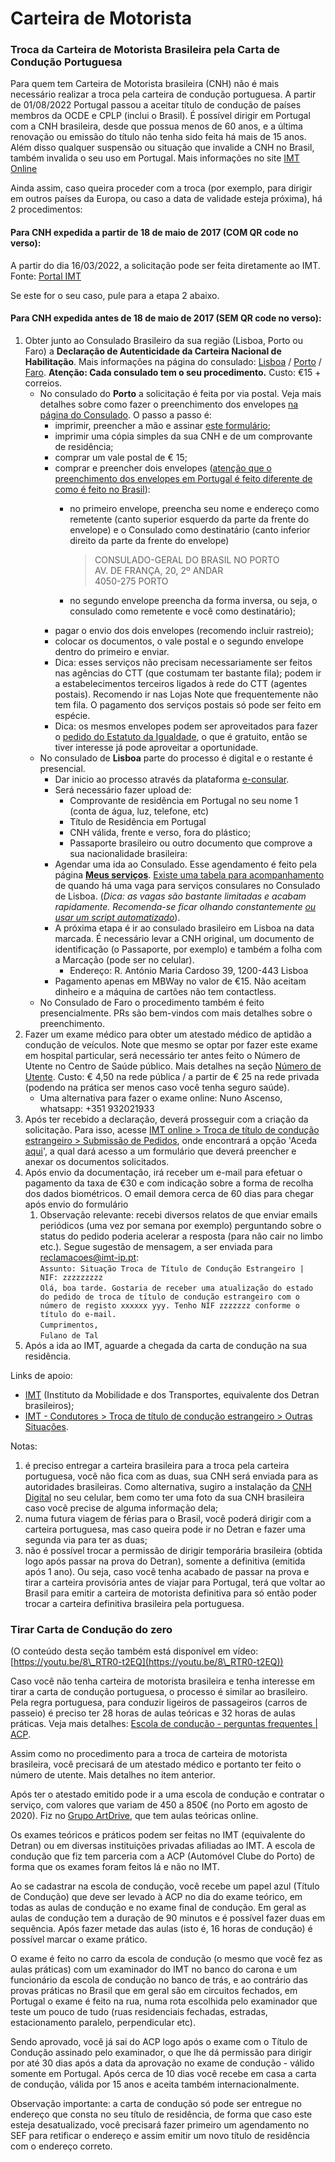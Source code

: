 # Carteira de Motorista

### Troca da Carteira de Motorista Brasileira pela Carta de Condução Portuguesa

Para quem tem Carteira de Motorista brasileira (CNH) não é mais necessário realizar a troca pela carteira de condução portuguesa. A partir de 01/08/2022 Portugal passou a aceitar título de condução de países membros da OCDE e CPLP (inclui o Brasil). É possível dirigir em Portugal com a CNH brasileira, desde que possua menos de 60 anos, e a última renovação ou emissão do título não tenha sido feita há mais de 15 anos. Além disso qualquer suspensão ou situação que invalide a CNH no Brasil, também invalida o seu uso em Portugal. Mais informações no site [IMT Online](http://www.imtonline.pt/index.php/troca-de-titulos-conducao-estrangeiros/troca-de-titulos-de-conducao109/9-uncategorised/2287-5-situacao-ocde-cplp)

Ainda assim, caso queira proceder com a troca (por exemplo, para dirigir em outros países da Europa, ou caso a data de validade esteja próxima), há 2 procedimentos:

#### Para CNH expedida a partir de 18 de maio de 2017 (COM QR code no verso):

A partir do dia 16/03/2022, a solicitação pode ser feita diretamente ao IMT. Fonte: [Portal IMT](https://www.imt-ip.pt/sites/IMTT/Portugues/Noticias/Paginas/Brasil-disponibiliza-tecnologia-tc.aspx)

Se este for o seu caso, pule para a etapa 2 abaixo.

#### Para CNH expedida antes de 18 de maio de 2017 (SEM QR code no verso):

1. Obter junto ao Consulado Brasileiro da sua região (Lisboa, Porto ou Faro) a **Declaração de Autenticidade da Carteira Nacional de Habilitação**. Mais informações na página do consulado: [Lisboa](http://cglisboa.itamaraty.gov.br/pt-br/cnh\_-\_declaracao\_de\_autenticidade.xml) / [Porto](http://porto.itamaraty.gov.br/pt-br/cnh\_-\_declaracao\_de\_autenticidade.xml) / [Faro](http://faro.itamaraty.gov.br/pt-br/cnh.xml). **Atenção: Cada consulado tem o seu procedimento.** Custo: €15 + correios.
   * No consulado do **Porto** a solicitação é feita por via postal. Veja mais detalhes sobre como fazer o preenchimento dos envelopes [na página do Consulado](http://porto.itamaraty.gov.br/pt-br/servicos\_por\_correio.xml). O passo a passo é:
     * imprimir, preencher a mão e assinar [este formulário](https://sistemas.mre.gov.br/kitweb/datafiles/Porto/pt-br/file/FORMUL%C3%81RIO%20SERVI%C3%87O\(3\).pdf);
     * imprimir uma cópia simples da sua CNH e de um comprovante de residência;
     * comprar um vale postal de € 15;
     * comprar e preencher dois envelopes ([atenção que o preenchimento dos envelopes em Portugal é feito diferente de como é feito no Brasil](https://github.com/nighto/brasil-portugal#preenchimento-de-envelopes-de-cartas)):
       *   no primeiro envelope, preencha seu nome e endereço como remetente (canto superior esquerdo da parte da frente do envelope) e o Consulado como destinatário (canto inferior direito da parte da frente do envelope)

           > CONSULADO-GERAL DO BRASIL NO PORTO\
           > AV. DE FRANÇA, 20, 2º ANDAR\
           > 4050-275 PORTO
       * no segundo envelope preencha da forma inversa, ou seja, o consulado como remetente e você como destinatário);
     * pagar o envio dos dois envelopes (recomendo incluir rastreio);
     * colocar os documentos, o vale postal e o segundo envelope dentro do primeiro e enviar.
     * Dica: esses serviços não precisam necessariamente ser feitos nas agências do CTT (que costumam ter bastante fila); podem ir a estabelecimentos terceiros ligados à rede do CTT (agentes postais). Recomendo ir nas Lojas Note que frequentemente não tem fila. O pagamento dos serviços postais só pode ser feito em espécie.
     * Dica: os mesmos envelopes podem ser aproveitados para fazer o [pedido do Estatuto da Igualdade](https://github.com/nighto/brasil-portugal#estatuto-de-igualdade), o que é gratuito, então se tiver interesse já pode aproveitar a oportunidade.
   * No consulado de **Lisboa** parte do processo é digital e o restante é presencial.
     * Dar inicio ao processo através da plataforma [e-consular](https://ec-lisboa.itamaraty.gov.br/new-process).
     * Será necessário fazer upload de:
       * Comprovante de residência em Portugal no seu nome 1 (conta de água, luz, telefone, etc)
       * Título de Residência em Portugal
       * CNH válida, frente e verso, fora do plástico;
       * Passaporte brasileiro ou outro documento que comprove a sua nacionalidade brasileira:
     * Agendar uma ida ao Consulado. Esse agendamento é feito pela página [**Meus serviços**](https://ec-lisboa.itamaraty.gov.br/user-main). [Existe uma tabela para acompanhamento](https://ec-lisboa.itamaraty.gov.br/availability) de quando há uma vaga para serviços consulares no Consulado de Lisboa. (_Dica: as vagas são bastante limitadas e acabam rapidamente. Recomenda-se ficar olhando constantemente_ [_ou usar um script automatizado_](https://github.com/icaromh/marcar\_cnh)).
     * A próxima etapa é ir ao consulado brasileiro em Lisboa na data marcada. É necessário levar a CNH original, um documento de identificação (o Passaporte, por exemplo) e também a folha com a Marcação (pode ser no celular).
       * Endereço: R. António Maria Cardoso 39, 1200-443 Lisboa
     * Pagamento apenas em MBWay no valor de €15. Não aceitam dinheiro e a máquina de cartões não tem contactless.
   * No Consulado de Faro o procedimento também é feito presencialmente. PRs são bem-vindos com mais detalhes sobre o preenchimento.
2. Fazer um exame médico para obter um atestado médico de aptidão a condução de veículos. Note que mesmo se optar por fazer este exame em hospital particular, será necessário ter antes feito o Número de Utente no Centro de Saúde público. Mais detalhes na seção [Número de Utente](https://github.com/nighto/brasil-portugal#n%C3%BAmero-de-utente). Custo: € 4,50 na rede pública / a partir de € 25 na rede privada (podendo na prática ser menos caso você tenha seguro saúde).
   * Uma alternativa para fazer o exame online: Nuno Ascenso, whatsapp: +351 932021933
3. Após ter recebido a declaração, deverá prosseguir com a criação da solicitação. Para isso, acesse [IMT online > Troca de título de condução estrangeiro > Submissão de Pedidos](http://www.imtonline.pt/index.php/troca-de-titulos-conducao-estrangeiros/submissao-de-pedidos-order-submission108c), onde encontrará a opção 'Aceda [aqui](https://www.cognitoforms.com/IMT6/TROCADET%C3%8DTULOSDECONDU%C3%87%C3%83OESTRANGEIROS30)', a qual dará acesso a um formulário que deverá preencher e anexar os documentos solicitados.
4. Após envio da documentação, irá receber um e-mail para efetuar o pagamento da taxa de €30 e com indicação sobre a forma de recolha dos dados biométricos. O email demora cerca de 60 dias para chegar após envio do formulário
   1. Observação relevante: recebi diversos relatos de que enviar emails periódicos (uma vez por semana por exemplo) perguntando sobre o status do pedido poderia acelerar a resposta (para não cair no limbo etc.). Segue sugestão de mensagem, a ser enviada para reclamacoes@imt-ip.pt:\
      `Assunto: Situação Troca de Título de Condução Estrangeiro | NIF: zzzzzzzzz`\
      `Olá, boa tarde. Gostaria de receber uma atualização do estado do pedido de troca de título de condução estrangeiro com o número de registo xxxxxx yyy. Tenho NIF zzzzzzz conforme o título do e-mail.`\
      `Cumprimentos,`\
      `Fulano de Tal`
5. Após a ida ao IMT, aguarde a chegada da carta de condução na sua residência.

Links de apoio:

* [IMT](http://www.imt-ip.pt/sites/IMTT/Portugues/Paginas/IMTHome.aspx) (Instituto da Mobilidade e dos Transportes, equivalente dos Detran brasileiros);
* [IMT - Condutores > Troca de título de condução estrangeiro > Outras Situações](http://www.imt-ip.pt/sites/IMTT/Portugues/Condutores/TrocaCartaConducao/OutrasSituacoes/Paginas/OutrasSituacoes.aspx).

Notas:

1. é preciso entregar a carteira brasileira para a troca pela carteira portuguesa, você não fica com as duas, sua CNH será enviada para as autoridades brasileiras. Como alternativa, sugiro a instalação da [CNH Digital](https://servicos.serpro.gov.br/cnh-digital/) no seu celular, bem como ter uma foto da sua CNH brasileira caso você precise de alguma informação dela;
2. numa futura viagem de férias para o Brasil, você poderá dirigir com a carteira portuguesa, mas caso queira pode ir no Detran e fazer uma segunda via para ter as duas;
3. não é possível trocar a permissão de dirigir temporária brasileira (obtida logo após passar na prova do Detran), somente a definitiva (emitida após 1 ano). Ou seja, caso você tenha acabado de passar na prova e tirar a carteira provisória antes de viajar para Portugal, terá que voltar ao Brasil para emitir a carteira de motorista definitiva para só então poder trocar a carteira definitiva brasileira pela portuguesa.

### Tirar Carta de Condução do zero

(O conteúdo desta seção também está disponível em vídeo: [https://youtu.be/8\_RTR0-t2EQ](https://youtu.be/8\_RTR0-t2EQ))

Caso você não tenha carteira de motorista brasileira e tenha interesse em tirar a carta de condução portuguesa, o processo é similar ao brasileiro. Pela regra portuguesa, para conduzir ligeiros de passageiros (carros de passeio) é preciso ter 28 horas de aulas teóricas e 32 horas de aulas práticas. Veja mais detalhes: [Escola de condução - perguntas frequentes | ACP](https://www.acp.pt/servicos/carta-de-conducao/tirar-carta-de-conducao-no-acp/questoes-frequentes).

Assim como no procedimento para a troca de carteira de motorista brasileira, você precisará de um atestado médico e portanto ter feito o número de utente. Mais detalhes no item anterior.

Após ter o atestado emitido pode ir a uma escola de condução e contratar o serviço, com valores que variam de 450 a 850€ (no Porto em agosto de 2020). Fiz no [Grupo ArtDrive](https://www.grupoartdrive.pt), que tem aulas teóricas online.

Os exames teóricos e práticos podem ser feitas no IMT (equivalente do Detran) ou em diversas instituições privadas afiliadas ao IMT. A escola de condução que fiz tem parceria com a ACP (Automóvel Clube do Porto) de forma que os exames foram feitos lá e não no IMT.

Ao se cadastrar na escola de condução, você recebe um papel azul (Título de Condução) que deve ser levado à ACP no dia do exame teórico, em todas as aulas de condução e no exame final de condução. Em geral as aulas de condução tem a duração de 90 minutos e é possível fazer duas em sequência. Após fazer metade das aulas (isto é, 16 horas de condução) é possível marcar o exame prático.

O exame é feito no carro da escola de condução (o mesmo que você fez as aulas práticas) com um examinador do IMT no banco do carona e um funcionário da escola de condução no banco de trás, e ao contrário das provas práticas no Brasil que em geral são em circuitos fechados, em Portugal o exame é feito na rua, numa rota escolhida pelo examinador que teste um pouco de tudo (ruas residenciais fechadas, estradas, estacionamento paralelo, perpendicular etc).

Sendo aprovado, você já sai do ACP logo após o exame com o Título de Condução assinado pelo examinador, o que lhe dá permissão para dirigir por até 30 dias após a data da aprovação no exame de condução - válido somente em Portugal. Após cerca de 10 dias você recebe em casa a carta de condução, válida por 15 anos e aceita também internacionalmente.

Observação importante: a carta de condução só pode ser entregue no endereço que consta no seu título de residência, de forma que caso este esteja desatualizado, você precisará fazer primeiro um agendamento no SEF para retificar o endereço e assim emitir um novo título de residência com o endereço correto.
